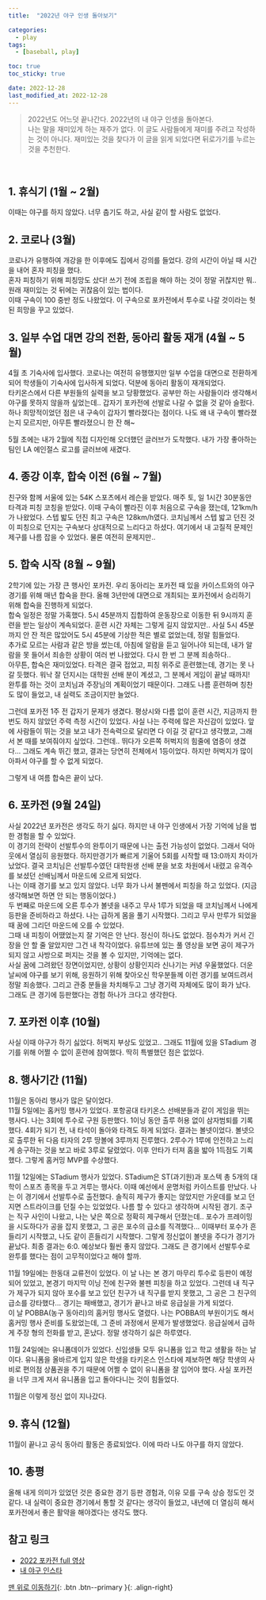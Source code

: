 ```yaml
---
title:  "2022년 야구 인생 돌아보기" 

categories:
  - play
tags:
  - [baseball, play]

toc: true
toc_sticky: true

date: 2022-12-28
last_modified_at: 2022-12-28
---  
```


> 2022년도 어느덧 끝나간다. 2022년의 내 야구 인생을 돌아본다.  
> 나는 말을 재미있게 하는 재주가 없다. 이 글도 사람들에게 재미를 주려고 작성하는 것이 아니다. 재미있는 것을 찾다가 이 글을 읽게 되었다면 뒤로가기를 누르는 것을 추천한다.  

<br>  

## 1. 휴식기 (1월 ~ 2월)  
이때는 야구를 하지 않았다. 너무 춥기도 하고, 사실 같이 할 사람도 없었다.  

## 2. 코로나 (3월)
코로나가 유행하여 개강을 한 이후에도 집에서 강의를 들었다. 강의 시간이 아닐 때 시간을 내어 혼자 피칭을 했다.  
혼자 피칭하기 위해 피칭망도 샀다! 쓰기 전에 조립을 해야 하는 것이 정말 귀찮지만 뭐.. 원래 재미있는 것 뒤에는 귀찮음이 있는 법이다.  
이때 구속이 100 중반 정도 나왔었다. 이 구속으로 포카전에서 투수로 나갈 것이라는 헛된 희망을 꾸고 있었다.  

## 3. 일부 수업 대면 강의 전환, 동아리 활동 재개 (4월 ~ 5월)  
4월 초 기숙사에 입사했다. 코로나는 여전히 유행했지만 일부 수업을 대면으로 전환하게 되어 학생들이 기숙사에 입사하게 되었다. 덕분에 동아리 활동이 재개되었다.  
타키온스에서 다른 부원들의 실력을 보고 당황했었다. 공부만 하는 사람들이라 생각해서 야구를 못하지 않을까 싶었는데.. 갑자기 포카전에 선발로 나갈 수 없을 것 같아 슬펐다.  
하나 희망적이었던 점은 내 구속이 갑자기 빨라졌다는 점이다. 나도 왜 내 구속이 빨라졌는지 모르지만, 아무튼 빨라졌으니 한 잔 해~

5월 초에는 내가 2월에 직접 디자인해 오더했던 글러브가 도착했다. 내가 가장 좋아하는 팀인 LA 에인절스 로고를 글러브에 새겼다.  

## 4. 종강 이후, 합숙 이전 (6월 ~ 7월)  
친구와 함께 서울에 있는 54K 스포츠에서 레슨을 받았다. 매주 토, 일 1시간 30분동안 타격과 피칭 코칭을 받았다. 이때 구속이 빨라진 이후 처음으로 구속을 쟀는데, 121km/h가 나왔었다. 스텝 밟도 던진 최고 구속은 128km/h였다. 코치님께서 스텝 밟고 던진 것이 피칭으로 던지는 구속보다 상대적으로 느리다고 하셨다. 여기에서 내 고질적 문제인 제구를 나름 잡을 수 있었다. 물론 여전히 문제지만..  

## 5. 합숙 시작 (8월 ~ 9월)  
2학기에 있는 가장 큰 행사인 포카전. 우리 동아리는 포카전 때 있을 카이스트와의 야구 경기를 위해 매년 합숙을 한다. 올해 3년만에 대면으로 개최되는 포카전에서 승리하기 위해 합숙을 진행하게 되었다.  
합숙 일정은 정말 가혹했다. 5시 45분까지 집합하여 운동장으로 이동한 뒤 9시까지 훈련을 받는 일상이 계속되었다. 훈련 시간 자체는 그렇게 길지 않았지만.. 사실 5시 45분까지 안 잔 적은 많았어도 5시 45분에 기상한 적은 별로 없었는데, 정말 힘들었다.  
추가로 모르는 사람과 같은 방을 썼는데, 아침에 알람을 듣고 일어나야 되는데, 내가 알람을 못 들어서 죄송한 상황이 여러 번 나왔었다. 다시 한 번 그 분께 죄송하다..  
아무튼, 합숙은 재미있었다. 타격은 결국 접었고, 피칭 위주로 훈련했는데, 경기는 못 나갈 듯했다. 워낙 잘 던지시는 대학원 선배 분이 계셨고, 그 분께서 게임이 끝날 때까지! 완투를 하는 것이 코치님과 주장님의 계획이었기 때문이다. 그래도 나름 훈련하며 칭찬도 많이 들었고, 내 실력도 조금이지만 늘었다.  

그런데 포카전 1주 전 갑자기 문제가 생겼다. 평상시와 다름 없이 훈련 시간, 지금까지 한 번도 하지 않았던 주력 측정 시간이 있었다. 사실 나는 주력에 많은 자신감이 있었다. 앞에 사람들이 뛰는 것을 보고 내가 전속력으로 달리면 다 이길 것 같다고 생각했고, 그래서 본 때를 보여줘야지 싶었다. 그런데.. 뛰다가 오른쪽 허벅지의 힘줄에 염증이 생겼다...  그래도 계속 뛰긴 했고, 결과는 당연히 전체에서 1등이었다. 하지만 허벅지가 많이 아파서 야구를 할 수 없게 되었다.  

그렇게 내 여름 합숙은 끝이 났다.  

## 6. 포카전 (9월 24일)  
사실 2022년 포카전은 생각도 하기 싫다. 하지만 내 야구 인생에서 가장 기억에 남을 법한 경험을 할 수 있었다.  
이 경기의 전략이 선발투수의 완투이기 때문에 나는 출전 가능성이 없었다. 그래서 덕아웃에서 열심히 응원했다. 하지만경기가 빠르게 기울어 5회를 시작할 때 13:0까지 차이가 났었다. 결국 코치님은 선발투수였던 대학원생 선배 분을 보호 차원에서 내렸고 유격수를 보셨던 선배님께서 마운드에 오르게 되었다.  
나는 이때 경기를 보고 있지 않았다. 너무 화가 나서 불펜에서 피칭을 하고 있었다. (지금 생각해보면 하면 안 되는 행동이었다.)  
두 번째로 마운드에 오른 투수가 볼넷을 내주고 무사 1루가 되었을 때 코치님께서 나에게 등판을 준비하라고 하셨다. 나는 급하게 몸을 풀기 시작했다. 그리고 무사 만루가 되었을 때 꿈에 그리던 마운드에 오를 수 있었다.  
그때 내 피칭이 어땠었는지 잘 기억은 안 난다. 정신이 하나도 없었다. 점수차가 커서 긴장을 안 할 줄 알았지만 그건 내 착각이었다. 유튜브에 있는 풀 영상을 보면 공이 제구가 되지 않고 사방으로 퍼지는 것을 볼 수 있지만, 기억에는 없다.  
사실 꿈에 그려왔던 장면이었지만, 상황이 상황인지라 신나기는 커녕 우울했었다. 더운 날씨에 야구를 보기 위해, 응원하기 위해 찾아오신 학우분들께 이런 경기를 보여드려서 정말 죄송했다. 그리고 관중 분들을 차치해두고 그냥 경기력 자체에도 많이 화가 났다.  
그래도 큰 경기에 등판했다는 경험 하나가 크다고 생각한다.  

## 7. 포카전 이후 (10월)  
사실 이때 야구가 하기 싫었다. 허벅지 부상도 있었고.. 그래도 11월에 있을 STadium 경기를 위해 어쩔 수 없이 훈련에 참여했다. 딱히 특별했던 점은 없었다.  

## 8. 행사기간 (11월)  
11월은 동아리 행사가 많은 달이었다.  
11월 5일에는 홈커밍 행사가 있었다. 포항공대 타키온스 선배분들과 같이 게임을 뛰는 행사다. 나는 3회에 투수로 구원 등판했다. 1이닝 동안 출루 허용 없이 삼자범퇴를 기록했다. 4회가 되기 전, 내 타석이 돌아와 타격도 하게 되었다. 결과는 볼넷이었다. 볼넷으로 출루한 뒤 다음 타자의 2루 땅볼에 3루까지 진루했다. 2루수가 1루에 안전하고 느리게 송구하는 것을 보고 바로 3루로 달렸었다. 이후 안타가 터져 홈을 밟아 1득점도 기록했다. 그렇게 홈커밍 MVP를 수상했다.  

11월 12일에는 STadium 행사가 있었다. STadium은 ST(과기원)과 포스텍 총 5개의 대학이 스포츠 종목을 두고 겨루는 행사다. 이때 예선에서 운명처럼 카이스트를 만났다. 나는 이 경기에서 선발투수로 출전했다. 솔직히 제구가 좋지는 않았지만 가운데를 보고 던지면 스트라이크를 던질 수는 있었었다. 나름 할 수 있다고 생각하며 시작된 경기. 초구는 직구 사인이 나왔고, 나는 낮은 쪽으로 정확히 제구해서 던졌는데.. 포수가 프레이밍을 시도하다가 공을 잡지 못했고, 그 공은 포수의 급소를 직격했다...  이때부터 포수가 흔들리기 시작했고, 나도 같이 흔들리기 시작했다. 그렇게 정신없이 볼넷을 주다가 경기가 끝났다. 최종 결과는 6:0.  예상보다 훨씬 좋지 않았다. 그래도 큰 경기에서 선발투수로 완투를 했다는 점이 고무적이었다고 해야 할까.  

11월 19일에는 한동대 교류전이 있었다. 이 날 나는 본 경기 마무리 투수로 등판이 예정되어 있었고, 본경기 마지막 이닝 전에 친구와 불펜 피칭을 하고 있었다. 그런데 내 직구가 제구가 되지 않아 포수를 보고 있던 친구가 내 직구를 받지 못했고, 그 공은 그 친구의 급소를 강타했다... 경기는 패배했고, 경기가 끝나고 바로 응급실을 가게 되었다.  
이 날 POBBA(농구 동아리)의 홈커밍 행사도 열렸다. 나는 POBBA의 부원이기도 해서 홈커밍 행사 준비를 도왔었는데, 그 준비 과정에서 문제가 발생했었다. 응급실에서 급하게 주장 형의 전화를 받고, 혼났다.  정말 생각하기 싫은 하루였다.  

11월 24일에는 유니폼데이가 있었다. 신입생들 모두 유니폼을 입고 학교 생활을 하는 날이다. 유니폼을 올바르게 입지 않은 학생을 타키온스 인스타에 제보하면 해당 학생의 사비로 편의점 상품권을 주기 때문에 어쩔 수 없이 유니폼을 잘 입어야 했다. 사실 포카전을 너무 크게 져서 유니폼을 입고 돌아다니는 것이 힘들었다.  

11월은 이렇게 정신 없이 지나갔다.  

## 9. 휴식 (12월)  
11월이 끝나고 공식 동아리 활동은 종료되었다. 이에 따라 나도 야구를 하지 않았다.  

## 10. 총평  
올해 내게 의미가 있었던 것은 중요한 경기 등판 경험과, 이유 모를 구속 상승 정도인 것 같다. 내 실력이 중요한 경기에서 통할 것 같다는 생각이 들었고, 내년에 더 열심히 해서 포카전에서 좋은 활약을 해야겠다는 생각도 했다.  



## 참고 링크  
- [2022 포카전 full 영상](https://www.youtube.com/live/VdhHdEFITPI?feature=shared)  
- [내 야구 인스타](https://www.instagram.com/high_flyyyer/)

[맨 위로 이동하기](#){: .btn .btn--primary }{: .align-right}